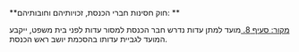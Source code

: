 **חוק חסינות חברי הכנסת, זכויותיהם וחובותיהם: **

[מקור: סעיף 8. ](https://he.wikisource.org/wiki/%D7%97%D7%95%D7%A7-%D7%99%D7%A1%D7%95%D7%93:_%D7%94%D7%9B%D7%A0%D7%A1%D7%AA#%D7%A1%D7%A2%D7%99%D7%A3_8)
מועד למתן עדות
נדרש חבר הכנסת למסור עדות לפני בית משפט, ייקבע המועד לגביית עדותו בהסכמת יושב ראש הכנסת.